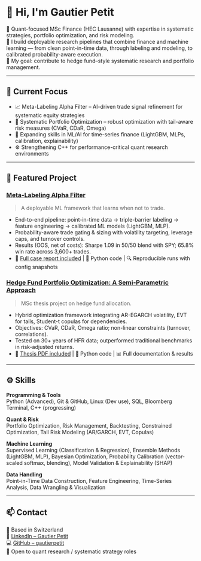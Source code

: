 # 👋 Hi, I'm Gautier Petit

🎯 Quant-focused MSc Finance (HEC Lausanne) with expertise in systematic strategies, portfolio optimization, and risk modeling.<br/>
🔬 I build deployable research pipelines that combine finance and machine learning — from clean point-in-time data, through labeling and modeling, to calibrated probability-aware execution.<br/>
🚀 My goal: contribute to hedge fund–style systematic research and portfolio management.<br/>

---

## 🧠 Current Focus

- 📈 Meta-Labeling Alpha Filter – AI-driven trade signal refinement for systematic equity strategies
- 🧮 Systematic Portfolio Optimization – robust optimization with tail-aware risk measures (CVaR, CDaR, Omega)
- 🤖 Expanding skills in ML/AI for time-series finance (LightGBM, MLPs, calibration, explainability)
- ⚙️ Strengthening C++ for performance-critical quant research environments

---

## 📌 Featured Project

### [Meta-Labeling Alpha Filter](https://github.com/gautierpetit/meta-labeling-alpha-filter)

>A deployable ML framework that learns when not to trade.
- End-to-end pipeline: point-in-time data → triple-barrier labeling → feature engineering → calibrated ML models (LightGBM, MLP).
- Probability-aware trade gating & sizing with volatility targeting, leverage caps, and turnover controls.
- Results (OOS, net of costs): Sharpe 1.09 in 50/50 blend with SPY; 65.8% win rate across 3,600+ trades.
- 📄 [Full case report included](https://github.com/gautierpetit/meta-labeling-alpha-filter/blob/main/docs/Meta-Labeling%20Alpha%20Filter%20-%20Case%20Report.pdf) | 🐍 Python code | 🔍 Reproducible runs with config snapshots

### [Hedge Fund Portfolio Optimization: A Semi-Parametric Approach](https://github.com/gautierpetit/hedge-fund-portfolio-optimization)

>MSc thesis project on hedge fund allocation.
- Hybrid optimization framework integrating AR-EGARCH volatility, EVT for tails, Student-t copulas for dependencies.
- Objectives: CVaR, CDaR, Omega ratio; non-linear constraints (turnover, correlations).
- Tested on 30+ years of HFR data; outperformed traditional benchmarks in risk-adjusted returns.
- 📄 [Thesis PDF included](https://github.com/gautierpetit/hedge-fund-portfolio-optimization/blob/main/thesis.pdf) | 🐍 Python code | 📊 Full documentation & results

---

## ⚙️ Skills

**Programming & Tools**  
Python (Advanced), Git & GitHub, Linux (Dev use), SQL, Bloomberg Terminal, C++ (progressing)

**Quant & Risk**  
Portfolio Optimization, Risk Management, Backtesting, Constrained Optimization, Tail Risk Modeling (AR/GARCH, EVT, Copulas)

**Machine Learning**  
Supervised Learning (Classification & Regression), Ensemble Methods (LightGBM, MLP), Bayesian Optimization, Probability Calibration (vector-scaled softmax, blending), Model Validation & Explainability (SHAP)

**Data Handling**  
Point-in-Time Data Construction, Feature Engineering, Time-Series Analysis, Data Wrangling & Visualization

---

## 📫 Contact

📍 Based in Switzerland<br/>
🔗 [LinkedIn – Gautier Petit](https://www.linkedin.com/in/gautierpetitch/)<br/>
💻 [GitHub – gautierpetit](https://github.com/gautierpetit/)<br/>
🤝 Open to quant research / systematic strategy roles<br/>


